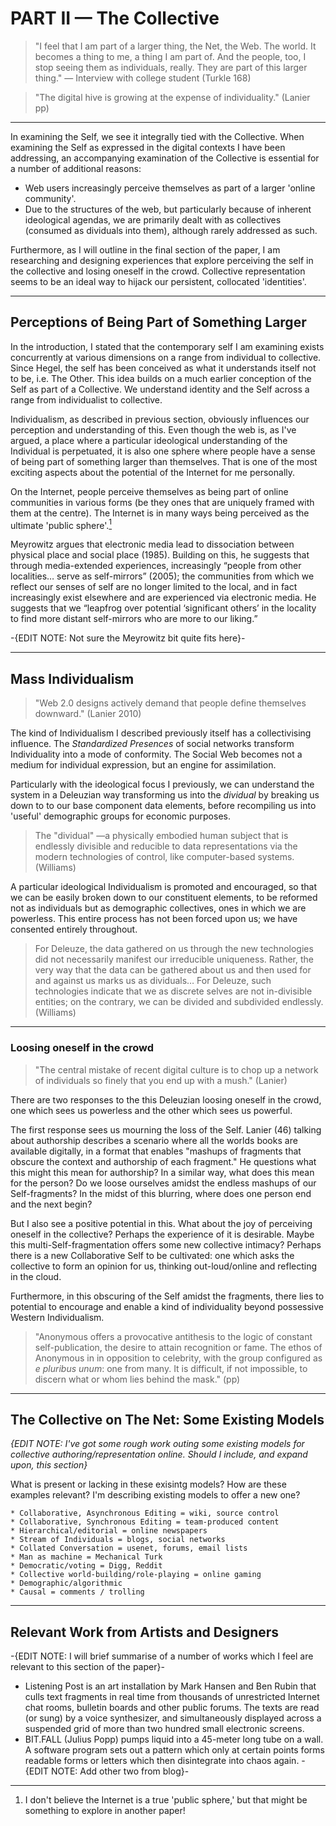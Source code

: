 # PART II — The Collective

> "I feel that I am part of a larger thing, the Net, the Web. The world. It becomes a thing to me, a thing I am part of. And the people, too, I stop seeing them as individuals, really. They are part of this larger thing." — Interview with college student (Turkle 168)

> "The digital hive is growing at the expense of individuality." (Lanier pp)

- - - - - - - - - - - - - - - - - - - - - - - - - - - - - - - - 

In examining the Self, we see it integrally tied with the Collective. When examining the Self as expressed in the digital contexts I have been addressing, an accompanying examination of the Collective is essential for a number of additional reasons:

- Web users increasingly perceive themselves as part of a larger 'online community'.
- Due to the structures of the web, but particularly because of inherent ideological agendas, we are primarily dealt with as collectives (consumed as dividuals into them), although rarely addressed as such.

Furthermore, as I will outline in the final section of the paper, I am researching and designing experiences that explore perceiving the self in the collective and losing oneself in the crowd. Collective representation seems to be an ideal way to hijack our persistent, collocated 'identities'.

- - - - - - - - - - - - - - - - - - - - - - - - - - - - - - - - 

## Perceptions of Being Part of Something Larger

In the introduction, I stated that the contemporary self I am examining exists concurrently at various dimensions on a range from individual to collective. Since Hegel, the self has been conceived as what it understands itself not to be, i.e. The Other. This idea builds on a much earlier conception of the Self as part of a Collective. We understand identity and the Self across a range from individualist to collective.

Individualism, as described in previous section, obviously influences our perception and understanding of this. Even though the web is, as I've argued, a place where a particular ideological understanding of the Individual is perpetuated, it is also one sphere where people have a sense of being part of something larger than themselves. That is one of the most exciting aspects about the potential of the Internet for me personally.

On the Internet, people perceive themselves as being part of online communities in various forms (be they ones that are uniquely framed with them at the centre). The Internet is in many ways being perceived as the ultimate 'public sphere'.[<sup>1</sup>](#1)

Meyrowitz argues that electronic media lead to dissociation between physical place and social place (1985). Building on this, he suggests that through media-extended experiences, increasingly “people from other localities… serve as self-mirrors” (2005); the communities from which we reflect our senses of self are no longer limited to the local, and in fact increasingly exist elsewhere and are experienced via electronic media. He suggests that we “leapfrog over potential ‘significant others’ in the locality to find more distant self-mirrors who are more to our liking.”

-{EDIT NOTE: Not sure the Meyrowitz bit quite fits here}-

- - - - - - - - - - - - - - - - - - - - - - - - - - - - - - - - 

## Mass Individualism

> "Web 2.0 designs actively demand that people define themselves downward." (Lanier 2010)

The kind of Individualism I described previously itself has a collectivising influence. The *Standardized Presences* of social networks transform Individuality into a mode of conformity. The Social Web becomes not a medium for individual expression, but an engine for assimilation.

Particularly with the ideological focus I previously, we can understand the system in a Deleuzian way transforming us into the *dividual* by breaking us down to to our base component data elements, before recompiling us into 'useful' demographic groups for economic purposes.

> The "dividual" —a physically embodied human subject that is endlessly divisible and reducible to data representations via the modern technologies of control, like computer-based systems. (Williams)

A particular ideological Individualism is promoted and encouraged, so that we can be easily broken down to our constituent elements, to be reformed not as individuals but as demographic collectives, ones in which we are powerless. This entire process has not been forced upon us; we have consented entirely throughout.

> For Deleuze, the data gathered on us through the new technologies did not necessarily manifest our irreducible uniqueness. Rather, the very way that the data can be gathered about us and then used for and against us marks us as dividuals… For Deleuze, such technologies indicate that we as discrete selves are not in-divisible entities; on the contrary, we can be divided and subdivided endlessly.  (Williams)

- - - - - - - - - - - - - - - - - - - - - - - - - - - - - - - - 

### Loosing oneself in the crowd

> "The central mistake of recent digital culture is to chop up a network of individuals so finely that you end up with a mush." (Lanier)

There are two responses to the this Deleuzian loosing oneself in the crowd, one which sees us powerless and the other which sees us powerful.

The first response sees us mourning the loss of the Self. Lanier (46) talking about authorship describes a scenario where all the worlds books are available digitally, in a format that enables "mashups of fragments that obscure the context and authorship of each fragment." He questions what this might this mean for authorship? In a similar way, what does this mean for the person? Do we loose ourselves amidst the endless mashups of our Self-fragments? In the midst of this blurring, where does one person end and the next begin?

But I also see a positive potential in this. What about the joy of perceiving oneself in the collective? Perhaps the experience of it is desirable. Maybe this multi-Self-fragmentation offers some new collective intimacy? Perhaps there is a new Collaborative Self to be cultivated: one which asks the collective to form an opinion for us, thinking out-loud/online and reflecting in the cloud.

Furthermore, in this obscuring of the Self amidst the fragments, there lies to potential to encourage and enable a kind of individuality beyond possessive Western Individualism. 

> "Anonymous offers a provocative antithesis to the logic of constant self-publication, the desire to attain recognition or fame. The ethos of Anonymous in in opposition to celebrity, with the group configured as *e pluribus unum*: one from many. It is difficult, if not impossible, to discern what or whom lies behind the mask." (pp)

- - - - - - - - - - - - - - - - - - - - - - - - - - - - - - - - 

## The Collective on The Net: Some Existing Models

*{EDIT NOTE: I've got some rough work outing some existing models for collective authoring/representation online. Should I include, and expand upon, this section}*

What is present or lacking in these exisintg models? How are these examples relevant? I'm describing existing models to offer a new one?

	* Collaborative, Asynchronous Editing = wiki, source control
	* Collaborative, Synchronous Editing = team-produced content 
	* Hierarchical/editorial = online newspapers
	* Stream of Individuals = blogs, social networks
	* Collated Conversation = usenet, forums, email lists
	* Man as machine = Mechanical Turk 
	* Democratic/voting = Digg, Reddit
	* Collective world-building/role-playing = online gaming
	* Demographic/algorithmic
	* Causal = comments / trolling

- - - - - - - - - - - - - - - - - - - - - - - - - - - - - - - - 

## Relevant Work from Artists and Designers

-{EDIT NOTE: I will brief summarise of a number of works which I feel are relevant to this section of the paper}-

- Listening Post is an art installation by Mark Hansen and Ben Rubin that culls text fragments in real time from thousands of unrestricted Internet chat rooms, bulletin boards and other public forums. The texts are read (or sung) by a voice synthesizer, and simultaneously displayed across a suspended grid of more than two hundred small electronic screens.
- BIT.FALL (Julius Popp) pumps liquid into a 45-meter long tube on a wall. A software program sets out a pattern which only at certain points forms readable forms or letters which then disintegrate into chaos again.
-{EDIT NOTE: Add other two from blog}-

- - - - - - - - - - - - - - - - - - - - - - - - - - - - - - - - 

1. <span id="1">I</span> don't believe the Internet is a true 'public sphere,' but that might be something to explore in another paper!
